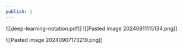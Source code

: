 ```yaml
---
publish: 1
---
```


![[deep-learning-notation.pdf]]
![[Pasted image 20240911115134.png]]

![[Pasted image 20240907173219.png]]
